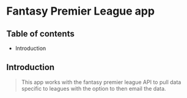 # Fantasy Premier League app

## Table of contents

* Introduction

## Introduction

> This app works with the fantasy premier league API to pull data specific to leagues with the option to then email the data.